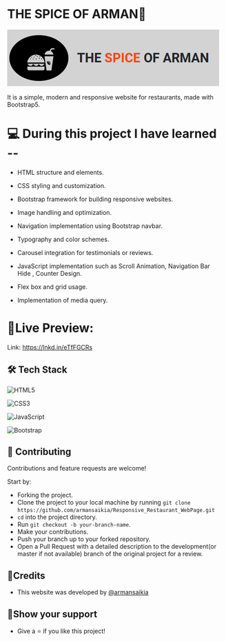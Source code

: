 # THE SPICE OF ARMAN🍔

 ![LOGO](./Images/logo.png)

It is a simple, modern and responsive website for restaurants, made with Bootstrap5.


# 💻 During this project I have learned --

- HTML structure and elements.

- CSS styling and customization.

- Bootstrap framework for building responsive websites.

- Image handling and optimization.

- Navigation implementation using Bootstrap navbar.

- Typography and color schemes.

- Carousel integration for testimonials or reviews.

- JavaScript implementation such as Scroll Animation, Navigation Bar Hide , Counter Design.

- Flex box and grid usage.

- Implementation of media query.


# 🔴Live Preview:

Link: https://lnkd.in/eTfFGCRs


## 🛠️ Tech Stack
![HTML5](https://img.shields.io/badge/html5-%23E34F26.svg?style=for-the-badge&logo=html5&logoColor=white) 

![CSS3](https://img.shields.io/badge/css3-%231572B6.svg?style=for-the-badge&logo=css3&logoColor=white) 

![JavaScript](https://img.shields.io/badge/javascript-%23323330.svg?style=for-the-badge&logo=javascript&logoColor=%23F7DF1E) 

![Bootstrap](https://img.shields.io/badge/bootstrap-%238511FA.svg?style=for-the-badge&logo=bootstrap&logoColor=white)


## 🤝 Contributing

 Contributions and feature requests are welcome!

  Start by:

- Forking the project.
- Clone the project to your local machine by running `git clone https://github.com/armansaikia/Responsive_Restaurant_WebPage.git`
- `cd` into the project directory.
- Run `git checkout -b your-branch-name`.
- Make your contributions.
- Push your branch up to your forked repository.
- Open a Pull Request with a detailed description to the development(or master if not available) branch of the original project for a review.


## 🔻Credits
- This website was developed by [@armansaikia](https://github.com/armansaikia)


## 🔻Show your support

- Give a ⭐️ if you like this project!